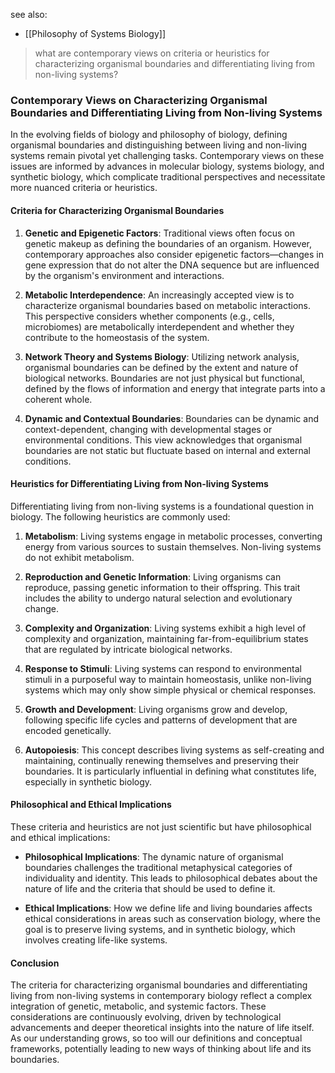 see also:
- [[Philosophy of Systems Biology]]

>what are contemporary views on criteria or heuristics for characterizing organismal boundaries and differentiating living from non-living systems?

### Contemporary Views on Characterizing Organismal Boundaries and Differentiating Living from Non-living Systems

In the evolving fields of biology and philosophy of biology, defining organismal boundaries and distinguishing between living and non-living systems remain pivotal yet challenging tasks. Contemporary views on these issues are informed by advances in molecular biology, systems biology, and synthetic biology, which complicate traditional perspectives and necessitate more nuanced criteria or heuristics.

#### Criteria for Characterizing Organismal Boundaries

1. **Genetic and Epigenetic Factors**: Traditional views often focus on genetic makeup as defining the boundaries of an organism. However, contemporary approaches also consider epigenetic factors—changes in gene expression that do not alter the DNA sequence but are influenced by the organism's environment and interactions.

2. **Metabolic Interdependence**: An increasingly accepted view is to characterize organismal boundaries based on metabolic interactions. This perspective considers whether components (e.g., cells, microbiomes) are metabolically interdependent and whether they contribute to the homeostasis of the system.

3. **Network Theory and Systems Biology**: Utilizing network analysis, organismal boundaries can be defined by the extent and nature of biological networks. Boundaries are not just physical but functional, defined by the flows of information and energy that integrate parts into a coherent whole.

4. **Dynamic and Contextual Boundaries**: Boundaries can be dynamic and context-dependent, changing with developmental stages or environmental conditions. This view acknowledges that organismal boundaries are not static but fluctuate based on internal and external conditions.

#### Heuristics for Differentiating Living from Non-living Systems

Differentiating living from non-living systems is a foundational question in biology. The following heuristics are commonly used:

1. **Metabolism**: Living systems engage in metabolic processes, converting energy from various sources to sustain themselves. Non-living systems do not exhibit metabolism.

2. **Reproduction and Genetic Information**: Living organisms can reproduce, passing genetic information to their offspring. This trait includes the ability to undergo natural selection and evolutionary change.

3. **Complexity and Organization**: Living systems exhibit a high level of complexity and organization, maintaining far-from-equilibrium states that are regulated by intricate biological networks.

4. **Response to Stimuli**: Living systems can respond to environmental stimuli in a purposeful way to maintain homeostasis, unlike non-living systems which may only show simple physical or chemical responses.

5. **Growth and Development**: Living organisms grow and develop, following specific life cycles and patterns of development that are encoded genetically.

6. **Autopoiesis**: This concept describes living systems as self-creating and maintaining, continually renewing themselves and preserving their boundaries. It is particularly influential in defining what constitutes life, especially in synthetic biology.

#### Philosophical and Ethical Implications

These criteria and heuristics are not just scientific but have philosophical and ethical implications:

- **Philosophical Implications**: The dynamic nature of organismal boundaries challenges the traditional metaphysical categories of individuality and identity. This leads to philosophical debates about the nature of life and the criteria that should be used to define it.

- **Ethical Implications**: How we define life and living boundaries affects ethical considerations in areas such as conservation biology, where the goal is to preserve living systems, and in synthetic biology, which involves creating life-like systems.

#### Conclusion

The criteria for characterizing organismal boundaries and differentiating living from non-living systems in contemporary biology reflect a complex integration of genetic, metabolic, and systemic factors. These considerations are continuously evolving, driven by technological advancements and deeper theoretical insights into the nature of life itself. As our understanding grows, so too will our definitions and conceptual frameworks, potentially leading to new ways of thinking about life and its boundaries.
